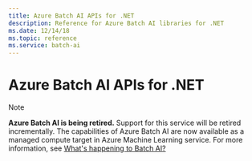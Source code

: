 ```yaml
---
title: Azure Batch AI APIs for .NET
description: Reference for Azure Batch AI libraries for .NET
ms.date: 12/14/18
ms.topic: reference
ms.service: batch-ai
---
```


# Azure Batch AI APIs for .NET

>[!Note]
>**Azure Batch AI is being retired.** Support for this service will be retired incrementally. The capabilities of Azure Batch AI are now available as a managed compute target in Azure Machine Learning service. For more information, see [What's happening to Batch AI?](../articles/batch-ai/overview-what-happened-to-batch-ai.md)
